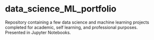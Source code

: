 # data_science_ML_portfolio
Repository containing a few data science and machine learning projects completed for academic, self learning, and professional purposes. Presented in Jupyter Notebooks.
